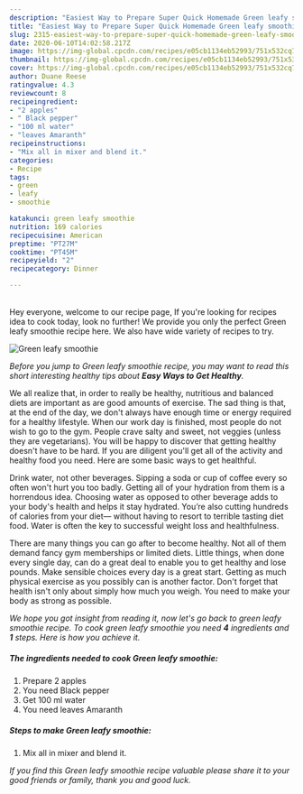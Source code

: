```yaml
---
description: "Easiest Way to Prepare Super Quick Homemade Green leafy smoothie"
title: "Easiest Way to Prepare Super Quick Homemade Green leafy smoothie"
slug: 2315-easiest-way-to-prepare-super-quick-homemade-green-leafy-smoothie
date: 2020-06-10T14:02:58.217Z
image: https://img-global.cpcdn.com/recipes/e05cb1134eb52993/751x532cq70/green-leafy-smoothie-recipe-main-photo.jpg
thumbnail: https://img-global.cpcdn.com/recipes/e05cb1134eb52993/751x532cq70/green-leafy-smoothie-recipe-main-photo.jpg
cover: https://img-global.cpcdn.com/recipes/e05cb1134eb52993/751x532cq70/green-leafy-smoothie-recipe-main-photo.jpg
author: Duane Reese
ratingvalue: 4.3
reviewcount: 8
recipeingredient:
- "2 apples"
- " Black pepper"
- "100 ml water"
- "leaves Amaranth"
recipeinstructions:
- "Mix all in mixer and blend it."
categories:
- Recipe
tags:
- green
- leafy
- smoothie

katakunci: green leafy smoothie 
nutrition: 169 calories
recipecuisine: American
preptime: "PT27M"
cooktime: "PT45M"
recipeyield: "2"
recipecategory: Dinner

---
```

<br>
Hey everyone, welcome to our recipe page, If you're looking for recipes idea to cook today, look no further! We provide you only the perfect Green leafy smoothie recipe here. We also have wide variety of recipes to try.
<br>


![Green leafy smoothie](https://img-global.cpcdn.com/recipes/e05cb1134eb52993/751x532cq70/green-leafy-smoothie-recipe-main-photo.jpg)

<i>Before you jump to Green leafy smoothie recipe, you may want to read this short interesting healthy tips about <strong>Easy Ways to Get Healthy</strong>.</i>

We all realize that, in order to really be healthy, nutritious and balanced diets are important as are good amounts of exercise. The sad thing is that, at the end of the day, we don't always have enough time or energy required for a healthy lifestyle. When our work day is finished, most people do not wish to go to the gym. People crave salty and sweet, not veggies (unless they are vegetarians). You will be happy to discover that getting healthy doesn't have to be hard. If you are diligent you'll get all of the activity and healthy food you need. Here are some basic ways to get healthful.

Drink water, not other beverages. Sipping a soda or cup of coffee every so often won't hurt you too badly. Getting all of your hydration from them is a horrendous idea. Choosing water as opposed to other beverage adds to your body's health and helps it stay hydrated. You’re also cutting hundreds of calories from your diet— without having to resort to terrible tasting diet food. Water is often the key to successful weight loss and healthfulness.

There are many things you can go after to become healthy. Not all of them demand fancy gym memberships or limited diets. Little things, when done every single day, can do a great deal to enable you to get healthy and lose pounds. Make sensible choices every day is a great start. Getting as much physical exercise as you possibly can is another factor. Don't forget that health isn't only about simply how much you weigh. You need to make your body as strong as possible. 


<i>We hope you got insight from reading it, now let's go back to green leafy smoothie recipe. To cook green leafy smoothie you need <strong>4</strong> ingredients and <strong>1</strong> steps. Here is how you achieve it.
</i>

##### The ingredients needed to cook Green leafy smoothie:

1. Prepare 2 apples
1. You need  Black pepper
1. Get 100 ml water
1. You need leaves Amaranth


##### Steps to make Green leafy smoothie:

1. Mix all in mixer and blend it.


<i>If you find this Green leafy smoothie recipe valuable please share it to your good friends or family, thank you and good luck.</i>
